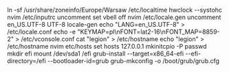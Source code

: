 ln -sf /usr/share/zoneinfo/Europe/Warsaw /etc/localtime
hwclock --systohc
nvim /etc/inputrc uncomment set vbell off
nvim /etc/locale.gen uncomment en_US.UTF-8 UTF-8
locale-gen
echo "LANG=en_US.UTF-8" > /etc/locale.conf
echo -e "KEYMAP=pl\nFONT=lat2-16\nFONT_MAP=8859-2" > /etc/vconsole.conf
cat "legion" > /etc/hostname
echo "legion" > /etc/hostname
nvim etc/hosts set hosts 127.0.0.1
mkinitcpio -P
passwd
mkdir efi
mount /dev/sda1 /efi
grub-install --target=x86_64-efi --efi-directory=/efi --bootloader-id=grub
grub-mkconfig -o /boot/grub/grub.cfg
